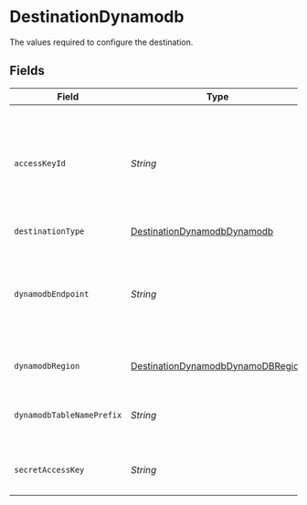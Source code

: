 # DestinationDynamodb

The values required to configure the destination.


## Fields

| Field                                                                                                  | Type                                                                                                   | Required                                                                                               | Description                                                                                            | Example                                                                                                |
| ------------------------------------------------------------------------------------------------------ | ------------------------------------------------------------------------------------------------------ | ------------------------------------------------------------------------------------------------------ | ------------------------------------------------------------------------------------------------------ | ------------------------------------------------------------------------------------------------------ |
| `accessKeyId`                                                                                          | *String*                                                                                               | :heavy_check_mark:                                                                                     | The access key id to access the DynamoDB. Airbyte requires Read and Write permissions to the DynamoDB. | A012345678910EXAMPLE                                                                                   |
| `destinationType`                                                                                      | [DestinationDynamodbDynamodb](../../models/shared/DestinationDynamodbDynamodb.md)                      | :heavy_check_mark:                                                                                     | N/A                                                                                                    |                                                                                                        |
| `dynamodbEndpoint`                                                                                     | *String*                                                                                               | :heavy_minus_sign:                                                                                     | This is your DynamoDB endpoint url.(if you are working with AWS DynamoDB, just leave empty).           | http://localhost:9000                                                                                  |
| `dynamodbRegion`                                                                                       | [DestinationDynamodbDynamoDBRegion](../../models/shared/DestinationDynamodbDynamoDBRegion.md)          | :heavy_check_mark:                                                                                     | The region of the DynamoDB.                                                                            |                                                                                                        |
| `dynamodbTableNamePrefix`                                                                              | *String*                                                                                               | :heavy_check_mark:                                                                                     | The prefix to use when naming DynamoDB tables.                                                         | airbyte_sync                                                                                           |
| `secretAccessKey`                                                                                      | *String*                                                                                               | :heavy_check_mark:                                                                                     | The corresponding secret to the access key id.                                                         | a012345678910ABCDEFGH/AbCdEfGhEXAMPLEKEY                                                               |